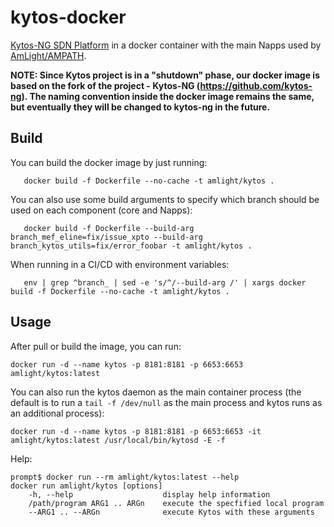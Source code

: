 # kytos-docker

[Kytos-NG SDN Platform](https://github.com/kytos-ng/) in a docker container with the main Napps used by [AmLight/AMPATH](https://www.amlight.net).

**NOTE: Since Kytos project is in a "shutdown" phase, our docker image is based on the fork of the project - Kytos-NG (https://github.com/kytos-ng). The naming convention inside the docker image remains the same, but eventually they will be changed to kytos-ng in the future.**

## Build

You can build the docker image by just running:

       docker build -f Dockerfile --no-cache -t amlight/kytos .

You can also use some build arguments to specify which branch should be used on each component (core and Napps):

       docker build -f Dockerfile --build-arg branch_mef_eline=fix/issue_xpto --build-arg branch_kytos_utils=fix/error_foobar -t amlight/kytos .

When running in a CI/CD with environment variables:

       env | grep ^branch_ | sed -e 's/^/--build-arg /' | xargs docker build -f Dockerfile --no-cache -t amlight/kytos .

## Usage

After pull or build the image, you can run:

	docker run -d --name kytos -p 8181:8181 -p 6653:6653 amlight/kytos:latest

You can also run the kytos daemon as the main container process (the default is to run a `tail -f /dev/null` as the main process and kytos runs as an additional process):

	docker run -d --name kytos -p 8181:8181 -p 6653:6653 -it amlight/kytos:latest /usr/local/bin/kytosd -E -f

Help:
```
prompt$ docker run --rm amlight/kytos:latest --help
docker run amlight/kytos [options]
    -h, --help                    display help information
    /path/program ARG1 .. ARGn    execute the specfified local program
    --ARG1 .. --ARGn              execute Kytos with these arguments
```
